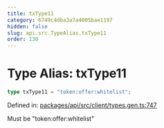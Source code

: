 ```yaml
---
title: txType11
category: 6749c4dba3a7a4005bae1197
hidden: false
slug: api.src.TypeAlias.txType11
order: 130
---
```


# Type Alias: txType11

```ts
type txType11 = "token:offer:whitelist";
```

Defined in: [packages/api/src/client/types.gen.ts:747](https://github.com/zkcloudworker/minatokens-lib/blob/main/packages/api/src/client/types.gen.ts#L747)

Must be "token:offer:whitelist"
